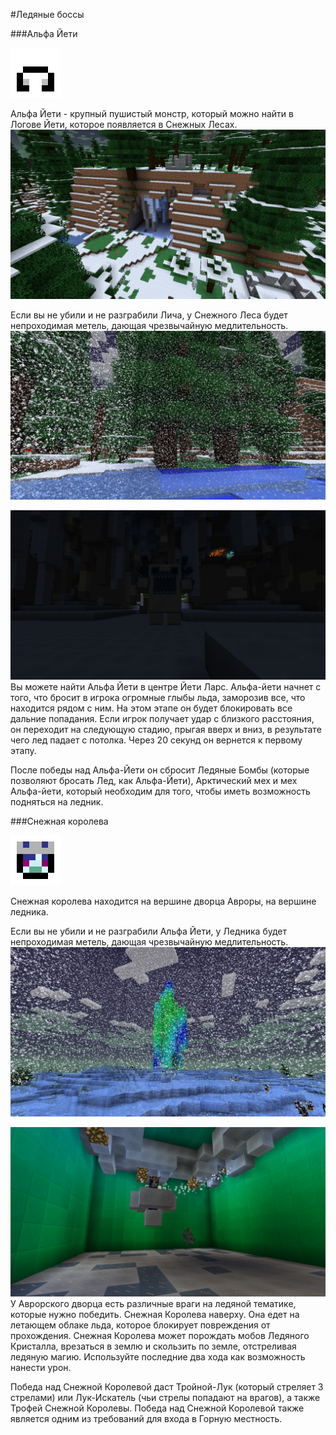 #Ледяные боссы

###Альфа Йети

![Так выглядит Логово Йети на Волшебной карте.](yetimap.png)

Альфа Йети - крупный пушистый монстр, который можно найти в Логове Йети, которое появляется в Снежных Лесах.
![](yetilair.png)

Если вы не убили и не разграбили Лича, у Снежного Леса будет непроходимая метель, дающая чрезвычайную медлительность.
![](snow_locked.png)

![](yeti.png)
Вы можете найти Альфа Йети в центре Йети Ларс. Альфа-йети начнет с того, что бросит в игрока огромные глыбы льда, заморозив все, что находится рядом с ним. На этом этапе он будет блокировать все дальние попадания. Если игрок получает удар с близкого расстояния, он переходит на следующую стадию, прыгая вверх и вниз, в результате чего лед падает с потолка. Через 20 секунд он вернется к первому этапу.

После победы над Альфа-Йети он сбросит Ледяные Бомбы (которые позволяют бросать Лед, как Альфа-Йети), Арктический мех и мех Альфа-йети, который необходим для того, чтобы иметь возможность подняться на ледник.


###Снежная королева

![Вот так выглядит Снежная Королева на Волшебной карте](snow_queenmap.png)

Снежная королева находится на вершине дворца Авроры, на вершине ледника.

Если вы не убили и не разграбили Альфа Йети, у Ледника будет непроходимая метель, дающая чрезвычайную медлительность.
![](glacier_locked.png)

![](snow_queen.png)
У Аврорского дворца есть различные враги на ледяной тематике, которые нужно победить. Снежная Королева наверху. Она едет на летающем облаке льда, которое блокирует повреждения от прохождения.
Снежная Королева может порождать мобов Ледяного Кристалла, врезаться в землю и скользить по земле, отстреливая ледяную магию. Используйте последние два хода как возможность нанести урон.

Победа над Снежной Королевой даст Тройной-Лук (который стреляет 3 стрелами) или Лук-Искатель (чьи стрелы попадают на врагов), а также Трофей Снежной Королевы. Победа над Снежной Королевой также является одним из требований для входа в Горную местность.